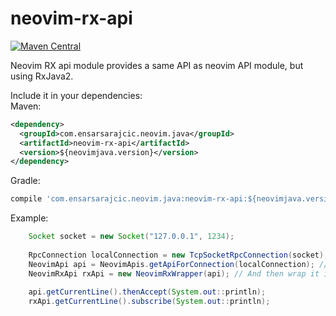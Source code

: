 # neovim-rx-api

[![Maven Central](https://maven-badges.herokuapp.com/maven-central/com.ensarsarajcic.neovim.java/neovim-rx-api/badge.svg)](https://maven-badges.herokuapp.com/maven-central/com.ensarsarajcic.neovim.java/neovim-rx-api)

Neovim RX api module provides a same API as neovim API module, but using RxJava2.

Include it in your dependencies:  
Maven:  
```xml
<dependency>
  <groupId>com.ensarsarajcic.neovim.java</groupId>
  <artifactId>neovim-rx-api</artifactId>
  <version>${neovimjava.version}</version>
</dependency>
```
Gradle:  
```groovy
compile 'com.ensarsarajcic.neovim.java:neovim-rx-api:${neovimjava.version}'
```

Example:
```java
    Socket socket = new Socket("127.0.0.1", 1234);
    
    RpcConnection localConnection = new TcpSocketRpcConnection(socket);
    NeovimApi api = NeovimApis.getApiForConnection(localConnection); // Create regular API
    NeovimRxApi rxApi = new NeovimRxWrapper(api); // And then wrap it in RxJava2 interface
    
    api.getCurrentLine().thenAccept(System.out::println);
    rxApi.getCurrentLine().subscribe(System.out::println);
```
